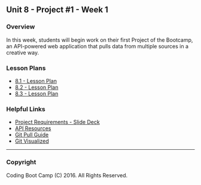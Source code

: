 ## Unit 8 - Project #1 - Week 1

### Overview

In this week, students will begin work on their first Project of the Bootcamp, an API-powered web application that pulls data from multiple sources in a creative way. 

### Lesson Plans

* [8.1 - Lesson Plan](01-Day/01-Day-Lessonplan.md)
* [8.2 - Lesson Plan](02-Day/02-Day-Lessonplan.md)
* [8.3 - Lesson Plan](03-Day/03-Day-Lessonplan.md)

### Helpful Links

* [Project Requirements - Slide Deck](01-Day/Slide-Shows)
* [API Resources](01-Day/Supplemental/API_Resources.docx)
* [Git Pull Guide](02-Day/Supplemental/GitPullGuide.docx)
* [Git Visualized](02-Day/Slide-Shows/GitVisualized.pptx)

- - -

### Copyright

Coding Boot Camp (C) 2016. All Rights Reserved.
